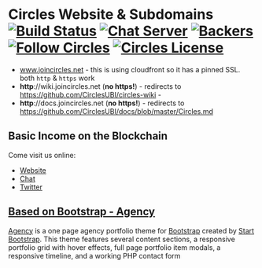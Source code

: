 # Circles Website & Subdomains [![Build Status](https://travis-ci.org/CirclesUBI/cafe-grundeinkommen-website.svg?branch=master)](https://travis-ci.org/CirclesUBI/circles-website) [![Chat Server](https://chat.joincircles.net/api/v1/shield.svg?type=online&name=circles%20chat)](https://chat.joincircles.net) [![Backers](https://opencollective.com/circles/supporters/badge.svg)](https://opencollective.com/circles) [![Follow Circles](https://img.shields.io/twitter/follow/circlesubi.svg?label=follow+circles)](https://twitter.com/CirclesUBI) [![Circles License](https://img.shields.io/badge/license-APGLv3-orange.svg)](https://github.com/CirclesUBI/circles-website/blob/master/LICENSE)

* www.joincircles.net - this is using cloudfront so it has a pinned SSL. both `http` & `https` work
* **http**://wiki.joincircles.net (**no https!**) - redirects to https://github.com/CirclesUBI/circles-wiki - 
* **http**://docs.joincircles.net (**no https!**) - redirects to https://github.com/CirclesUBI/docs/blob/master/Circles.md

## Basic Income on the Blockchain

Come visit us online:
* [Website](https://joincircles.net/)
* [Chat](https://chat.joincircles.net/)
* [Twitter](https://twitter.com/CirclesUBI)

## [Based on Bootstrap - Agency](https://startbootstrap.com/template-overviews/agency/)

[Agency](https://startbootstrap.com/template-overviews/agency/) is a one page agency portfolio theme for [Bootstrap](http://getbootstrap.com/) created by [Start Bootstrap](http://startbootstrap.com/). This theme features several content sections, a responsive portfolio grid with hover effects, full page portfolio item modals, a responsive timeline, and a working PHP contact form
